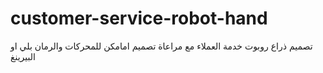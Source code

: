 # customer-service-robot-hand
تصميم ذراع روبوت خدمة العملاء مع مراعاة تصميم امامكن للمحركات والرمان بلي او البيرينغ 
